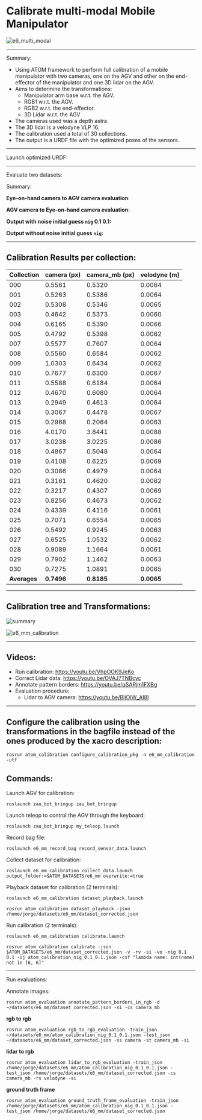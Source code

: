 # Calibrate multi-modal Mobile Manipulator

![e6_multi_modal](https://user-images.githubusercontent.com/80167550/223143282-6aba8fe6-3a37-46c6-9d52-dcbfe30af1a1.png)

_______________________________

Summary: 
* Using ATOM framework to perform full calibration of a mobile manipulator with two cameras, one on the AGV and other on the end-effector of the manipulator and one 3D lidar on the AGV.
* Aims to determine the transformations: 
    * Manipulator arm base w.r.t. the AGV.
    * RGB1 w.r.t. the AGV. 
    * RGB2 w.r.t. the end-effector.
    * 3D Lidar w.r.t. the AGV
* The cameras used was a depth astra.
* The 3D lidar is a velodyne VLP 16.
* The calibration used a total of 30 collections.
* The output is a URDF file with the optimized poses of the sensors.
_______________________________

Launch optimized URDF:

_______________________________

Evaluate two datasets:

Summary:

**Eye-on-hand camera to AGV camera evaluation**:


**AGV camera to Eye-on-hand camera evaluation**:


**Output with noise initial guess `nig` 0.1 0.1:**



**Output without noise initial guess `nig`:**


_______________________________

## Calibration Results per collection:

| Collection | camera (px) | camera_mb (px) | velodyne (m) |
|------------|-------------|----------------|--------------|
|    000     |    0.5561   |     0.5320     |    0.0064    |
|    001     |    0.5263   |     0.5386     |    0.0064    |
|    002     |    0.5308   |     0.5346     |    0.0065    |
|    003     |    0.4642   |     0.5373     |    0.0060    |
|    004     |    0.6165   |     0.5390     |    0.0066    |
|    005     |    0.4792   |     0.5398     |    0.0062    |
|    007     |    0.5577   |     0.7607     |    0.0064    |
|    008     |    0.5560   |     0.6584     |    0.0062    |
|    009     |    1.0303   |     0.6434     |    0.0062    |
|    010     |    0.7677   |     0.6300     |    0.0067    |
|    011     |    0.5588   |     0.6184     |    0.0064    |
|    012     |    0.4670   |     0.6080     |    0.0064    |
|    013     |    0.2949   |     0.4613     |    0.0064    |
|    014     |    0.3067   |     0.4478     |    0.0067    |
|    015     |    0.2968   |     0.2064     |    0.0063    |
|    016     |    4.0170   |     3.8441     |    0.0088    |
|    017     |    3.0238   |     3.0225     |    0.0086    |
|    018     |    0.4867   |     0.5048     |    0.0064    |
|    019     |    0.4108   |     0.6225     |    0.0069    |
|    020     |    0.3086   |     0.4979     |    0.0064    |
|    021     |    0.3161   |     0.4620     |    0.0062    |
|    022     |    0.3217   |     0.4307     |    0.0069    |
|    023     |    0.8256   |     0.4673     |    0.0062    |
|    024     |    0.4339   |     0.4116     |    0.0061    |
|    025     |    0.7071   |     0.6554     |    0.0065    |
|    026     |    0.5492   |     0.9245     |    0.0063    |
|    027     |    0.6525   |     1.0532     |    0.0062    |
|    028     |    0.9089   |     1.1664     |    0.0061    |
|    029     |    0.7902   |     1.1462     |    0.0063    |
|    030     |    0.7275   |     1.0891     |    0.0065    |
|  **Averages**  |    **0.7496**   |     **0.8185**     |    **0.0065**    |

_______________________________

## Calibration tree and Transformations:

![summary](https://user-images.githubusercontent.com/80167550/223447591-e07abebf-9583-4fc2-937f-a91a2f06a977.png)

![e6_mm_calibration](https://user-images.githubusercontent.com/80167550/223447764-ef7f8521-8503-4577-a358-ad14ccffb4d5.png)


_______________________________

## Videos:
* Run calibration: https://youtu.be/VhpOOK9JeKo
* Correct Lidar data: https://youtu.be/OVAJ7TNBcyc
* Annotate pattern borders: https://youtu.be/qSARjm1FXBg
* Evaluation procedure:
    * Lidar to AGV camera: https://youtu.be/BIjOIW_AI8I
_______________________________

## Configure the calibration using the transformations in the bagfile instead of the ones produced by the xacro description:

    rosrun atom_calibration configure_calibration_pkg -n e6_mm_calibration -utf

## Commands:
Launch AGV for calibration:

    roslaunch zau_bot_bringup zau_bot_bringup

Launch teleop to control the AGV through the keyboard:

    roslaunch zau_bot_bringup my_teleop.launch 

Record bag file:

    roslaunch e6_mm_record_bag record_sensor_data.launch

Collect dataset for calibration:

    roslaunch e6_mm_calibration collect_data.launch output_folder:=$ATOM_DATASETS/e6_mm overwrite:=true

Playback dataset for calibration (2 terminals):

    roslaunch e6_mm_calibration dataset_playback.launch 

    rosrun atom_calibration dataset_playback -json /home/jorge/datasets/e6_mm/dataset_corrected.json 

Run calibration (2 terminals):

    roslaunch e6_mm_calibration calibrate.launch

    rosrun atom_calibration calibrate -json $ATOM_DATASETS/e6_mm/dataset_corrected.json -v -rv -si -vo -nig 0.1 0.1 -oj atom_calibration_nig_0.1_0.1.json -csf "lambda name: int(name) not in [6, 6]"

_______________________________

Run evaluations:

Annotate images:

    rosrun atom_evaluation annotate_pattern_borders_in_rgb -d ~/datasets/e6_mm/dataset_corrected.json -si -cs camera_mb

**rgb to rgb**

    rosrun atom_evaluation rgb_to_rgb_evaluation -train_json ~/datasets/e6_mm/atom_calibration_nig_0.1_0.1.json -test_json ~/datasets/e6_mm/dataset_corrected.json -ss camera -st camera_mb -si

**lidar to rgb**

    rosrun atom_evaluation lidar_to_rgb_evaluation -train_json /home/jorge/datasets/e6_mm/atom_calibration_nig_0.1_0.1.json -test_json /home/jorge/datasets/e6_mm/dataset_corrected.json -cs camera_mb -rs velodyne -si

**ground truth frame**

    rosrun atom_evaluation ground_truth_frame_evaluation -train_json  /home/jorge/datasets/e6_mm/atom_calibration_nig_0.1_0.1.json -test_json /home/jorge/datasets/e6_mm/dataset_corrected.json